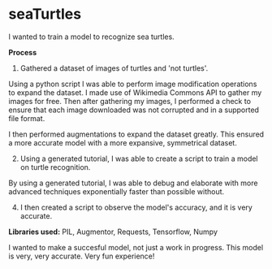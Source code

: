 # seaTurtles
I wanted to train a model to recognize sea turtles.

**Process**
1. Gathered a dataset of images of turtles and 'not turtles'. 

Using a python script I was able to perform image modification operations to expand the dataset. 
I made use of Wikimedia Commons API to gather my images for free. 
Then after gathering my images, I performed a check to ensure that each image downloaded was not corrupted and in a supported file format. 

I then performed augmentations to expand the dataset greatly. This ensured a more accurate model with a more expansive, symmetrical dataset.

2. Using a generated tutorial, I was able to create a script to train a model on turtle recognition.

By using a generated tutorial, I was able to debug and elaborate with more advanced techniques exponentially faster than possible without.

4. I then created a script to observe the model's accuracy, and it is very accurate.

**Libraries used:**
PIL, Augmentor, Requests, Tensorflow, Numpy

I wanted to make a succesful model, not just a work in progress. This model is very, very accurate. Very fun experience!
